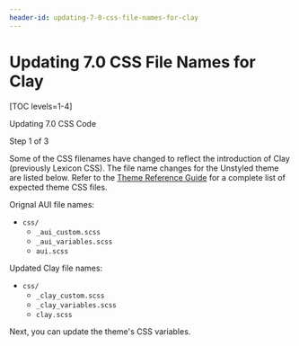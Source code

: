 ```yaml
---
header-id: updating-7-0-css-file-names-for-clay
---
```


# Updating 7.0 CSS File Names for Clay

[TOC levels=1-4]

<div class="learn-path-step row">
    <p id="stepTitle">Updating 7.0 CSS Code</p><p>Step 1 of 3</p>
</div>

Some of the CSS filenames have changed to reflect the introduction of Clay 
(previously Lexicon CSS). The file name changes for the Unstyled theme are 
listed below. Refer to the 
[Theme Reference Guide](/docs/7-2/reference/-/knowledge_base/r/theme-reference-guide) 
for a complete list of expected theme CSS files. 

Orignal AUI file names:

- `css/`
	- `_aui_custom.scss`
	- `_aui_variables.scss`
	- `aui.scss`

Updated Clay file names:

- `css/`
	- `_clay_custom.scss`
	- `_clay_variables.scss`
	- `clay.scss`


Next, you can update the theme's CSS variables. 
